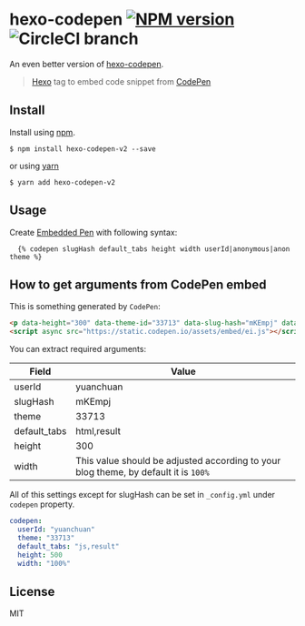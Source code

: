 # hexo-codepen [![NPM version][npm-downloads]][npm-url] ![CircleCI branch][circle-ci-build]

An even better version of [hexo-codepen][hexo-codepen-link].

> [Hexo] tag to embed code snippet from [CodePen]

## Install

Install using [npm][npm-url].

    $ npm install hexo-codepen-v2 --save

or using [yarn][yarn-url]

    $ yarn add hexo-codepen-v2

## Usage

Create [Embedded Pen] with following syntax:

```
  {% codepen slugHash default_tabs height width userId|anonymous|anon theme %}
```
## How to get arguments from CodePen embed

This is something generated by `CodePen`:
```html
<p data-height="300" data-theme-id="33713" data-slug-hash="mKEmpj" data-default-tab="html,result" data-user="yuanchuan" data-embed-version="2" data-pen-title="Flow #1" class="codepen">See the Pen <a href="https://codepen.io/yuanchuan/pen/mKEmpj/">Flow #1</a> by yuanchuan (<a href="https://codepen.io/yuanchuan">@yuanchuan</a>) on <a href="https://codepen.io">CodePen</a>.</p>
<script async src="https://static.codepen.io/assets/embed/ei.js"></script>
```
You can extract required arguments:

Field        | Value
-------------|--------
userId       | yuanchuan  
slugHash     | mKEmpj  
theme        | 33713  
default_tabs | html,result
height       | 300
width        | This value should be adjusted according to your blog theme, by default it is `100%`

All of this settings except for slugHash can be set in `_config.yml` under `codepen` property.
```yml
codepen:
  userId: "yuanchuan"
  theme: "33713"
  default_tabs: "js,result"
  height: 500
  width: "100%"
```

## License
MIT

[homepage]: https://github.com/bibixx/hexo-tag-codepen
[hexo-codepen-link]: https://github.com/maliMirkec/hexo-tag-codepen

[npm-url]: https://npmjs.org/package/hexo-codepen-v2
[npm-downloads]: https://img.shields.io/npm/dt/hexo-codepen-v2.svg

[yarn-url]: https://yarnpkg.com/en/package/hexo-codepen-v2

[Hexo]: http://hexo.io/
[CodePen]: http://codepen.io/
[Embedded Pen]: http://blog.codepen.io/documentation/features/embedded-pens/
[circle-ci-build]: https://img.shields.io/circleci/project/github/bibixx/hexo-tag-codepen/master.svg
